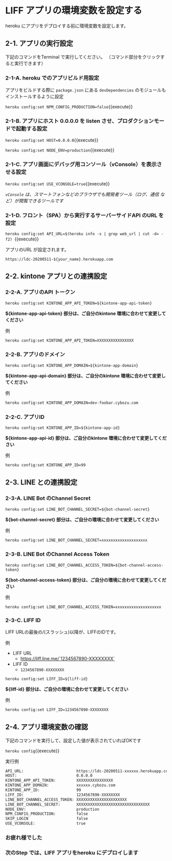 # LIFF アプリの環境変数を設定する

heroku にアプリをデプロイする前に環境変数を設定します。

## 2-1. アプリの実行設定

下記のコマンドをTerminal で実行してください。
（コマンド部分をクリックすると実行できます）

### 2-1-A. heroku でのアプリビルド用設定

アプリをビルドする際に `package.json` にある `devDependencies` のモジュールもインストールするように設定

`heroku config:set NPM_CONFIG_PRODUCTION=false`{{execute}}

### 2-1-B. アプリにホスト 0.0.0.0 を listen させ、プロダクションモードで起動する設定

`heroku config:set HOST=0.0.0.0`{{execute}}

`heroku config:set NODE_ENV=production`{{execute}}

### 2-1-C. アプリ画面にデバッグ用コンソール（vConsole）を表示させる設定

`heroku config:set USE_VCONSOLE=true`{{execute}}

*`vConsole` は、スマートフォンなどのブラウザでも開発者ツール（ログ、通信 など）が閲覧できるツールです*

### 2-1-D. フロント（SPA）から実行するサーバーサイドAPI のURL を設定

`heroku config:set API_URL=$(heroku info -s | grep web_url | cut -d= -f2) `{{execute}}

アプリのURL が設定されます。

`https://ldc-20200511-${your_name}.herokuapp.com`


## 2-2. kintone アプリとの連携設定

### 2-2-A. アプリのAPI トークン

`heroku config:set KINTONE_APP_API_TOKEN=${kintone-app-api-token}`

**${kintone-app-api-token} 部分は、ご自分のkintone 環境に合わせて変更してください**

例

```bash
heroku config:set KINTONE_APP_API_TOKEN=XXXXXXXXXXXXXXXX
```

### 2-2-B. アプリのドメイン

`heroku config:set KINTONE_APP_DOMAIN=${kintone-app-domain}`

**${kintone-app-api-domain} 部分は、ご自分のkintone 環境に合わせて変更してください**

例

```bash
heroku config:set KINTONE_APP_DOMAIN=dev-foobar.cybozu.com
```

### 2-2-C. アプリID

`heroku config:set KINTONE_APP_ID=${kintone-app-id}`

**${kintone-app-api-id} 部分は、ご自分のkintone 環境に合わせて変更してください**

例

```bash
heroku config:set KINTONE_APP_ID=99
```


## 2-3. LINE との連携設定

### 2-3-A. LINE Bot のChannel Secret

`heroku config:set LINE_BOT_CHANNEL_SECRET=${bot-channel-secret}`

**${bot-channel-secret} 部分は、ご自分の環境に合わせて変更してください**

例

```bash
heroku config:set LINE_BOT_CHANNEL_SECRET=xxxxxxxxxxxxxxxxxxxx
```

### 2-3-B. LINE Bot のChannel Access Token

`heroku config:set LINE_BOT_CHANNEL_ACCESS_TOKEN=${bot-channel-access-token}`

**${bot-channel-access-token} 部分は、ご自分の環境に合わせて変更してください**

例

```bash
heroku config:set LINE_BOT_CHANNEL_ACCESS_TOKEN=xxxxxxxxxxxxxxxxxxxx
```

### 2-3-C. LIFF ID

LIFF URLの最後の/(スラッシュ)以降が、LIFFのIDです。

例

- LIFF URL
    - https://liff.line.me/`1234567890-XXXXXXXX`
- LIFF ID
    - `1234567890-XXXXXXXX`

`heroku config:set LIFF_ID=${liff-id}`

**${liff-id} 部分は、ご自分の環境に合わせて変更してください**

例

```bash
heroku config:set LIFF_ID=1234567890-XXXXXXXX
```


## 2-4. アプリ環境変数の確認

下記のコマンドを実行して、設定した値が表示されていればOKです

`heroku config`{{execute}}

実行例

```bash
API_URL:                       https://ldc-20200511-xxxxxx.herokuapp.com/
HOST:                          0.0.0.0
KINTONE_APP_API_TOKEN:         XXXXXXXXXXXXXXXX
KINTONE_APP_DOMAIN:            xxxxxx.cybozu.com
KINTONE_APP_ID:                99
LIFF_ID:                       1234567890-XXXXXXXX
LINE_BOT_CHANNEL_ACCESS_TOKEN: XXXXXXXXXXXXXXXXXXXXXX
LINE_BOT_CHANNEL_SECRET:       XXXXXXXXXXXXXXXXXXXXXXXXXXXXXXXX
NODE_ENV:                      production
NPM_CONFIG_PRODUCTION:         false
SKIP_LOGIN                     false
USE_VCONSOLE:                  true
```

### お疲れ様でした
### 次のStep では、LIFF アプリをheroku にデプロイします
